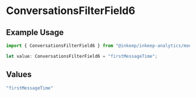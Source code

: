 # ConversationsFilterField6

## Example Usage

```typescript
import { ConversationsFilterField6 } from "@inkeep/inkeep-analytics/models/components";

let value: ConversationsFilterField6 = "firstMessageTime";
```

## Values

```typescript
"firstMessageTime"
```